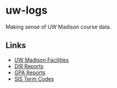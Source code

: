 # uw-logs

Making sense of UW Madison course data.

## Links

* [UW Madison Facilities](https://fpm-www1.fpm.wisc.edu/smoasp/FacilityName.asp?OrderBy=Name)
* [DIR Reports](https://registrar.wisc.edu/current-reports/)
* [GPA Reports](https://registrar.wisc.edu/grade-reports/)
* [SIS Term Codes](http://www.bussvc.wisc.edu/bursar/termcode.html)